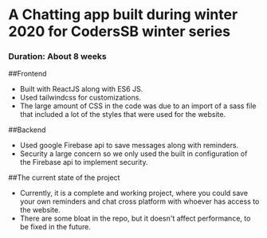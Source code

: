 # A Chatting app built during winter 2020 for CodersSB winter series
### Duration: About 8 weeks
##Frontend
- Built with ReactJS along with ES6 JS.
- Used tailwindcss for customizations.
- The large amount of CSS in the code was due to an import of a sass file that included a lot of the styles that were used for the website.

##Backend
- Used google Firebase api to save messages along with reminders.
- Security a large concern so we only used the built in configuration of the Firebase api to implement security.

##The current state of the project
- Currently, it is a complete and working project, where you could save your own reminders and chat cross platform with whoever has access to the website.
- There are some bloat in the repo, but it doesn't affect performance, to be fixed in the future.

